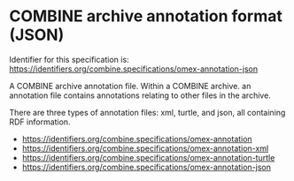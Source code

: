 # COMBINE archive annotation format (JSON)
Identifier for this specification is: https://identifiers.org/combine.specifications/omex-annotation-json

A COMBINE archive annotation file. Within a COMBINE archive. an annotation file contains annotations relating to other files in the archive.

There are three types of annotation files: xml, turtle, and json, all containing RDF information.

* https://identifiers.org/combine.specifications/omex-annotation
* https://identifiers.org/combine.specifications/omex-annotation-xml
* https://identifiers.org/combine.specifications/omex-annotation-turtle
* https://identifiers.org/combine.specifications/omex-annotation-json